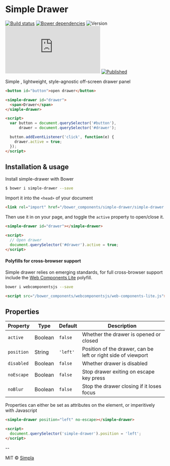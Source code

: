 # Simple Drawer
[![Build status][travis-badge]][travis-url] [![Bower dependencies][bowerdeps-badge]][bowerdeps-url] ![Version][bower-badge] ![Size][size-badge] [![Published][webcomponents-badge]][webcomponents-url]

Simple , lightweight, style-agnostic off-screen drawer panel

<!---
```
<custom-element-demo>
  <template>
    <script src="../webcomponentsjs/webcomponents-lite.js"></script>
    <link rel="import" href="simple-drawer.html">
    <style>
      body {
        text-align: center
      }
      simple-drawer {
        padding: 0 30px;
        font-family: sans-serif;
      }
    </style>
    <next-code-block></next-code-block>
  </template>
</custom-element-demo>
```
-->
```html
<button id="button">open drawer</button>

<simple-drawer id="drawer">
  <span>Drawer</span>
</simple-drawer>

<script>
  var button = document.querySelector('#button'),
      drawer = document.querySelector('#drawer');

  button.addEventListener('click', function(e) {
    drawer.active = true;
  });
</script>
```

## Installation & usage

Install simple-drawer with Bower

```sh
$ bower i simple-drawer --save
```

Import it into the `<head>` of your document

```html
<link rel="import" href="/bower_components/simple-drawer/simple-drawer.html">
```

Then use it in on your page, and toggle the `active` property to open/close it.

```html
<simple-drawer id="drawer"></simple-drawer>

<script>
  // Open drawer
  document.querySelector('#drawer').active = true;
</script>
```


#### Polyfills for cross-browser support
Simple drawer relies on emerging standards, for full cross-browser support include the [Web Components Lite][webcomponents] polyfill.

```sh
bower i webcomponentsjs --save
```

```html
<script src="/bower_components/webcomponentsjs/web-components-lite.js"></script>
```

## Properties

Property         | Type    | Default   | Description                                                   
---------------- | ------- | --------- | -------------                                                  
`active`         | Boolean | `false`   | Whether the drawer is opened or closed
`position`       | String  | `'left'`  | Position of the drawer, can be left or right side of viewport 
`disabled`       | Boolean | `false`   | Whether drawer is disabled                                    
`noEscape`       | Boolean | `false`   | Stop drawer exiting on escape key press                                 
`noBlur` | Boolean | `false`   | Stop the drawer closing if it loses focus

Properties can either be set as attributes on the element, or imperitively with Javascript

```html
<simple-drawer position="left" no-escape></simple-drawer>

<script>
  document.querySelector('simple-drawer').position = 'left';
</script>                        
```

--

MIT © [Simpla](https://www.simpla.io) 

[webcomponents]: https://github.com/webcomponents/webcomponentsjs

[bower-badge]: https://img.shields.io/bower/v/simple-drawer.svg
[bowerlicense-badge]: https://img.shields.io/bower/l/simple-drawer.svg
[travis-badge]: https://img.shields.io/travis/SimpleElements/simple-drawer.svg
[travis-url]: https://travis-ci.org/SimpleElements/simple-drawer
[bowerdeps-badge]: https://img.shields.io/gemnasium/SimpleElements/simple-drawer.svg
[bowerdeps-url]: https://gemnasium.com/bower/simple-drawer
[size-badge]: https://badges.herokuapp.com/size/github/SimpleElements/simple-drawer/master/simple-drawer.html?gzip=true&color=blue
[webcomponents-badge]: https://img.shields.io/badge/webcomponents.org-published-blue.svg
[webcomponents-url]: https://www.webcomponents.org/element/SimpleElements/simple-drawer

